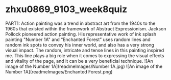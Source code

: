 # zhxu0869_9103_week8quiz
PART1:
Action painting was a trend in abstract art from the 1940s to the 1960s that existed within the framework of Abstract Expressionism. Jackson Pollock pioneered action painting. His representative work of ink splash painting "Number 1A" and “Enchanted Forest” uses random lines and random ink spots to convey his inner world, and also has a very strong visual impact. The random, intricate and tense lines in this painting inspired me. This line plays a big role when it comes to expressing the visual effects and vitality of the page, and it can be a very beneficial technique. 
![An image of the Number 1A](readmeImages/Number 1A.jpg)
![An image of the Number 1A](readmeImages/Enchanted Forest.png)